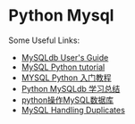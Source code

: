 Python Mysql
============

Some Useful Links:
*   [MySQLdb User's Guide](http://mysql-python.sourceforge.net/MySQLdb.html)
*   [MySQL Python tutorial](http://zetcode.com/db/mysqlpython/)
*   [MYSQL Python 入门教程](http://www.cnblogs.com/sherlockhua/archive/2012/03/29/2423786.html)
*   [Python MySQLdb 学习总结](http://www.cnblogs.com/coser/archive/2012/01/12/2320741.html)
*   [python操作MySQL数据库](http://www.cnblogs.com/rollenholt/archive/2012/05/29/2524327.html)
*   [MySQL Handling Duplicates](http://www.tutorialspoint.com/mysql/mysql-handling-duplicates.htm)

